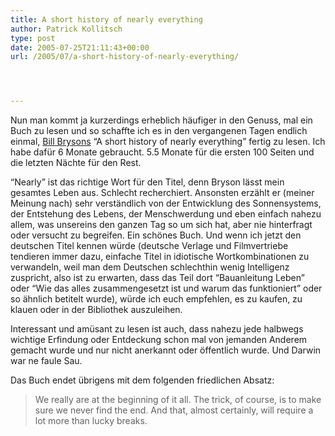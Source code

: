 ```yaml
---
title: A short history of nearly everything
author: Patrick Kollitsch
type: post
date: 2005-07-25T21:11:43+00:00
url: /2005/07/a-short-history-of-nearly-everything/




---
```

Nun man kommt ja kurzerdings erheblich häufiger in den Genuss, mal ein Buch zu lesen und so schaffte ich es in den vergangenen Tagen endlich einmal, [Bill Brysons][1] &#8220;A short history of nearly everything&#8221; fertig zu lesen. Ich habe dafür 6 Monate gebraucht. 5.5 Monate für die ersten 100 Seiten und die letzten Nächte für den Rest.

&#8220;Nearly&#8221; ist das richtige Wort für den Titel, denn Bryson lässt mein gesamtes Leben aus. Schlecht recherchiert. Ansonsten erzählt er (meiner Meinung nach) sehr verständlich von der Entwicklung des Sonnensystems, der Entstehung des Lebens, der Menschwerdung und eben einfach nahezu allem, was unsereins den ganzen Tag so um sich hat, aber nie hinterfragt oder versucht zu begreifen. Ein schönes Buch. Und wenn ich jetzt den deutschen Titel kennen würde (deutsche Verlage und Filmvertriebe tendieren immer dazu, einfache Titel in idiotische Wortkombinationen zu verwandeln, weil man dem Deutschen schlechthin wenig Intelligenz zuspricht, also ist zu erwarten, dass das Teil dort &#8220;Bauanleitung Leben&#8221; oder &#8220;Wie das alles zusammengesetzt ist und warum das funktioniert&#8221; oder so ähnlich betitelt wurde), würde ich euch empfehlen, es zu kaufen, zu klauen oder in der Bibliothek auszuleihen.

Interessant und amüsant zu lesen ist auch, dass nahezu jede halbwegs wichtige Erfindung oder Entdeckung schon mal von jemanden Anderem gemacht wurde und nur nicht anerkannt oder öffentlich wurde. Und Darwin war ne faule Sau.

Das Buch endet übrigens mit dem folgenden friedlichen Absatz:

> We really are at the beginning of it all. The trick, of course, is to make sure we never find the end. And that, almost certainly, will require a lot more than lucky breaks.

 [1]: http://www.randomhouse.com/features/billbryson/flat/home.php
